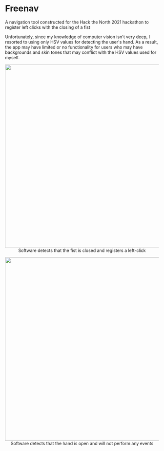 # Freenav
A navigation tool constructed for the Hack the North 2021 hackathon to register left clicks with the closing of a fist

Unfortunately, since my knowledge of computer vision isn't very deep, I resorted to using only HSV values for detecting the user's hand. As a result, the app may have limited or no functionality for  users who may have backgrounds and skin tones that may conflict with the HSV values used for myself.


<p align="center">
  <img src="https://i.imgur.com/XHzSZ5G.png" width="600"/> <br>
  Software detects that the fist is closed and registers a left-click
</p>


<p align="center">
  <img src="https://i.imgur.com/ZVNgN1U.png" width="600"/> <br>
  Software detects that the hand is open and will not perform any events
</p>

